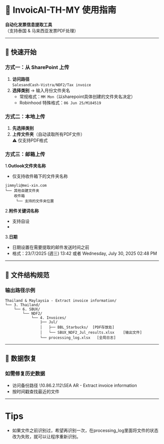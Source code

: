 # 📌 InvoicAI-TH-MY 使用指南

**自动化发票信息提取工具**  
（支持泰国 & 马来西亚发票PDF处理）

---

## 🚀 快速开始
### 方式一：从 SharePoint 上传
1. **访问路径**  
   `SalesandCash-Vistra/NDF2/Tax invoice`
2. **选择类别** → 输入月份文件夹名  
   - 常规格式：`MM Mon`（以sharepoint具体创建的文件夹名决定）  
   - Robinhood 特殊格式：`06 Jun 25/M184519`

### 方式二：本地上传
1. **先选择类别**  
2. **上传文件夹**（自动读取所有PDF文件）  
   ⚠️ 仅支持PDF格式
   
### 方式三：邮箱上传
1.**Outlook文件夹名称**
  - 仅支持收件箱下的文件夹名称 
```
jimmyli@mei-xin.com
└── 其他自建文件夹
    收件箱
     └── 支持的文件夹位置
```
2.**附件关键词名称**
  - 支持自设
  - 
3.**日期**
  - 日期设置在需要提取的邮件发送时间之前
  - 格式：23/7/2025 (週三) 13:42 或者 Wednesday, July 30, 2025 02:48 PM 
---

## 📂 文件结构规范
### 输出路径示例
```plaintext
Thailand & Maylaysia - Extract invoice information/
└── 3. Thailand/
    └── 6. SBUX/
        └── NDF2/
            └── 4. Invoices/
                ├── Jul/
                │   ├── BBL_Starbucks/  [PDF存放处]
                │   └── SBUX_NDF2_Jul_results.xlsx    [输出文件]
                └── processing_log.xlsx   [全局日志]
```

---

## 🔄 数据恢复
### 如需修复历史数据
- 访问备份路径 \\10.86.2.112\SEA AR - Extract invoice information
- 按时间戳查找最近的文件

---
# Tips
- 如果文件之前识别过，希望再识别一次，在processing_log里面将文件的状态改为失败，就可以让程序重新识别。


